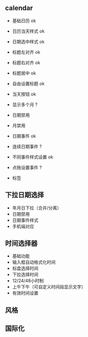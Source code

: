 ## calendar
- 基础日历 ok
- 日历当天样式 ok
- 日期选中样式 ok

- 标题左对齐 ok
- 标题右对齐 ok
- 标题居中 ok
- 自由设置标题 ok
- 当天按钮 ok
- 显示多个月 ?
- 日期禁用
- 月禁用

- 日期事件 ok
- 连续日期事件 ?
- 不同事件样式设置 ok
- 点拖设置事件 ?
- 标签 

## 下拉日期选择
- 年月日下拉（合并/分离）
- 日期禁用
- 日期事件样式
- 手机端对应

## 时间选择器
- 基础功能
- 输入框自动格式化时间
- 标盘选择时间
- 下拉选择时间
- 12/24/48小时制
- 上午下午（可自定义时间段显示文字）
- 有效时间设置

## 风格

## 国际化

